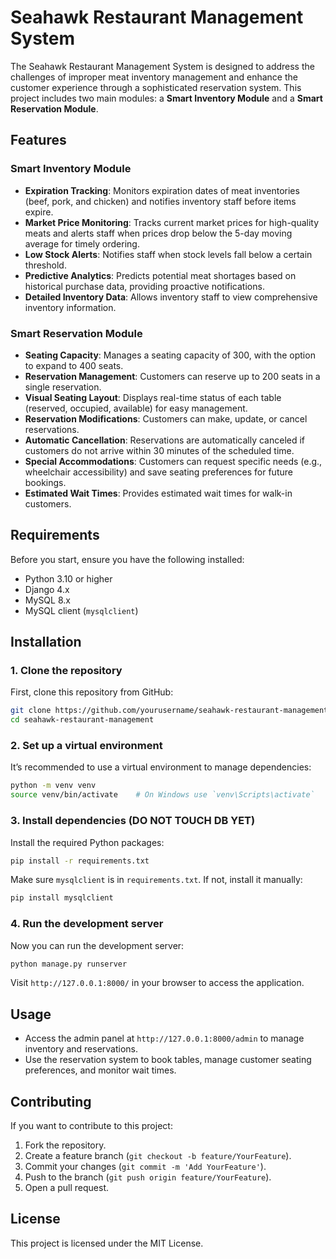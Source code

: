 # Seahawk Restaurant Management System

The Seahawk Restaurant Management System is designed to address the challenges of improper meat inventory management and enhance the customer experience through a sophisticated reservation system. This project includes two main modules: a **Smart Inventory Module** and a **Smart Reservation Module**.

## Features

### Smart Inventory Module
- **Expiration Tracking**: Monitors expiration dates of meat inventories (beef, pork, and chicken) and notifies inventory staff before items expire.
- **Market Price Monitoring**: Tracks current market prices for high-quality meats and alerts staff when prices drop below the 5-day moving average for timely ordering.
- **Low Stock Alerts**: Notifies staff when stock levels fall below a certain threshold.
- **Predictive Analytics**: Predicts potential meat shortages based on historical purchase data, providing proactive notifications.
- **Detailed Inventory Data**: Allows inventory staff to view comprehensive inventory information.

### Smart Reservation Module
- **Seating Capacity**: Manages a seating capacity of 300, with the option to expand to 400 seats.
- **Reservation Management**: Customers can reserve up to 200 seats in a single reservation.
- **Visual Seating Layout**: Displays real-time status of each table (reserved, occupied, available) for easy management.
- **Reservation Modifications**: Customers can make, update, or cancel reservations.
- **Automatic Cancellation**: Reservations are automatically canceled if customers do not arrive within 30 minutes of the scheduled time.
- **Special Accommodations**: Customers can request specific needs (e.g., wheelchair accessibility) and save seating preferences for future bookings.
- **Estimated Wait Times**: Provides estimated wait times for walk-in customers.

## Requirements

Before you start, ensure you have the following installed:

- Python 3.10 or higher
- Django 4.x
- MySQL 8.x
- MySQL client (`mysqlclient`)

## Installation

### 1. Clone the repository

First, clone this repository from GitHub:

```bash
git clone https://github.com/yourusername/seahawk-restaurant-management.git
cd seahawk-restaurant-management
```

### 2. Set up a virtual environment

It’s recommended to use a virtual environment to manage dependencies:

```bash
python -m venv venv
source venv/bin/activate    # On Windows use `venv\Scripts\activate`
```

### 3. Install dependencies (DO NOT TOUCH DB YET)

Install the required Python packages:

```bash
pip install -r requirements.txt
```

Make sure `mysqlclient` is in `requirements.txt`. If not, install it manually:

```bash
pip install mysqlclient
```




### 4. Run the development server

Now you can run the development server:

```bash
python manage.py runserver
```

Visit `http://127.0.0.1:8000/` in your browser to access the application.

## Usage

- Access the admin panel at `http://127.0.0.1:8000/admin` to manage inventory and reservations.
- Use the reservation system to book tables, manage customer seating preferences, and monitor wait times.

## Contributing

If you want to contribute to this project:

1. Fork the repository.
2. Create a feature branch (`git checkout -b feature/YourFeature`).
3. Commit your changes (`git commit -m 'Add YourFeature'`).
4. Push to the branch (`git push origin feature/YourFeature`).
5. Open a pull request.

## License

This project is licensed under the MIT License.
